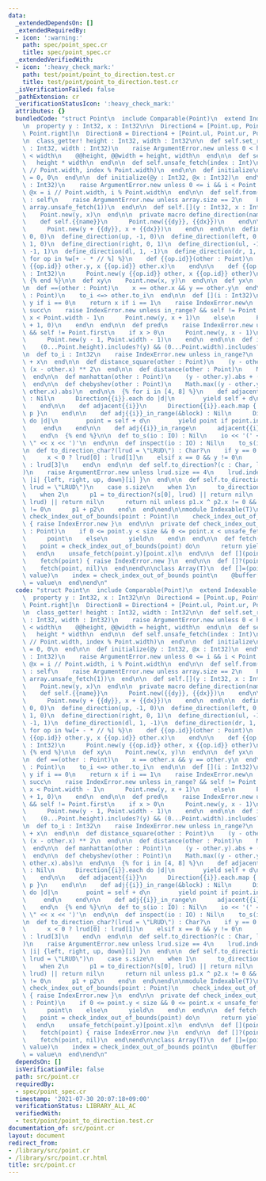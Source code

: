 ```yaml
---
data:
  _extendedDependsOn: []
  _extendedRequiredBy:
  - icon: ':warning:'
    path: spec/point_spec.cr
    title: spec/point_spec.cr
  _extendedVerifiedWith:
  - icon: ':heavy_check_mark:'
    path: test/point/point_to_direction.test.cr
    title: test/point/point_to_direction.test.cr
  _isVerificationFailed: false
  _pathExtension: cr
  _verificationStatusIcon: ':heavy_check_mark:'
  attributes: {}
  bundledCode: "struct Point\n  include Comparable(Point)\n  extend Indexable(Point)\n\
    \n  property y : Int32, x : Int32\n\n  Direction4 = [Point.up, Point.left, Point.down,\
    \ Point.right]\n  Direction8 = Direction4 + [Point.ul, Point.ur, Point.dl, Point.dr]\n\
    \n  class_getter! height : Int32, width : Int32\n\n  def self.set_range(height\
    \ : Int32, width : Int32)\n    raise ArgumentError.new unless 0 < height && 0\
    \ < width\n    @@height, @@width = height, width\n  end\n\n  def self.size\n \
    \   height * width\n  end\n\n  def self.unsafe_fetch(index : Int)\n    Point.new(index\
    \ // Point.width, index % Point.width)\n  end\n\n  def initialize\n    @y, @x\
    \ = 0, 0\n  end\n\n  def initialize(@y : Int32, @x : Int32)\n  end\n\n  def initialize(i\
    \ : Int32)\n    raise ArgumentError.new unless 0 <= i && i < Point.size\n    @y,\
    \ @x = i // Point.width, i % Point.width\n  end\n\n  def self.from(array : Array(Int32))\
    \ : self\n    raise ArgumentError.new unless array.size == 2\n    Point.new(array.unsafe_fetch(0),\
    \ array.unsafe_fetch(1))\n  end\n\n  def self.[](y : Int32, x : Int32) : self\n\
    \    Point.new(y, x)\n  end\n\n  private macro define_direction(name, dy, dx)\n\
    \    def self.{{name}}\n      Point.new({{dy}}, {{dx}})\n    end\n\n    def {{name}}\n\
    \      Point.new(y + {{dy}}, x + {{dx}})\n    end\n  end\n\n  define_direction(zero,\
    \ 0, 0)\n  define_direction(up, -1, 0)\n  define_direction(left, 0, -1)\n  define_direction(down,\
    \ 1, 0)\n  define_direction(right, 0, 1)\n  define_direction(ul, -1, -1)\n  define_direction(ur,\
    \ -1, 1)\n  define_direction(dl, 1, -1)\n  define_direction(dr, 1, 1)\n\n  {%\
    \ for op in %w[+ - * // %] %}\n    def {{op.id}}(other : Point)\n      Point.new(y\
    \ {{op.id}} other.y, x {{op.id}} other.x)\n    end\n\n    def {{op.id}}(other\
    \ : Int32)\n      Point.new(y {{op.id}} other, x {{op.id}} other)\n    end\n \
    \ {% end %}\n\n  def xy\n    Point.new(x, y)\n  end\n\n  def yx\n    self\n  end\n\
    \n  def ==(other : Point)\n    x == other.x && y == other.y\n  end\n\n  def <=>(other\
    \ : Point)\n    to_i <=> other.to_i\n  end\n\n  def [](i : Int32)\n    return\
    \ y if i == 0\n    return x if i == 1\n    raise IndexError.new\n  end\n\n  def\
    \ succ\n    raise IndexError.new unless in_range? && self != Point.last\n    if\
    \ x < Point.width - 1\n      Point.new(y, x + 1)\n    else\n      Point.new(y\
    \ + 1, 0)\n    end\n  end\n\n  def pred\n    raise IndexError.new unless in_range?\
    \ && self != Point.first\n    if x > 0\n      Point.new(y, x - 1)\n    else\n\
    \      Point.new(y - 1, Point.width - 1)\n    end\n  end\n\n  def in_range?\n\
    \    (0...Point.height).includes?(y) && (0...Point.width).includes?(x)\n  end\n\
    \n  def to_i : Int32\n    raise IndexError.new unless in_range?\n    y * Point.width\
    \ + x\n  end\n\n  def distance_square(other : Point)\n    (y - other.y) ** 2 +\
    \ (x - other.x) ** 2\n  end\n\n  def distance(other : Point)\n    Math.sqrt(distance_square(other))\n\
    \  end\n\n  def manhattan(other : Point)\n    (y - other.y).abs + (x - other.x).abs\n\
    \  end\n\n  def chebyshev(other : Point)\n    Math.max((y - other.y).abs, (x -\
    \ other.x).abs)\n  end\n\n  {% for i in [4, 8] %}\n    def adjacent{{i}}(&block)\
    \ : Nil\n      Direction{{i}}.each do |d|\n        yield self + d\n      end\n\
    \    end\n\n    def adjacent{{i}}\n      Direction{{i}}.each.map { |p| self +\
    \ p }\n    end\n\n    def adj{{i}}_in_range(&block) : Nil\n      Direction{{i}}.each\
    \ do |d|\n        point = self + d\n        yield point if point.in_range?\n \
    \     end\n    end\n\n    def adj{{i}}_in_range\n      adjacent{{i}}.select(&.in_range?)\n\
    \    end\n  {% end %}\n\n  def to_s(io : IO) : Nil\n    io << '(' << y << \",\
    \ \" << x << ')'\n  end\n\n  def inspect(io : IO) : Nil\n    to_s(io)\n  end\n\
    \n  def to_direction_char?(lrud = \"LRUD\") : Char?\n    if y == 0 && x != 0\n\
    \      x < 0 ? lrud[0] : lrud[1]\n    elsif x == 0 && y != 0\n      y < 0 ? lrud[2]\
    \ : lrud[3]\n    end\n  end\n\n  def self.to_direction?(c : Char, lrud = \"LRUD\"\
    )\n    raise ArgumentError.new unless lrud.size == 4\n    lrud.index(c).try {\
    \ |i| {left, right, up, down}[i] }\n  end\n\n  def self.to_direction?(s : String,\
    \ lrud = \"LRUD\")\n    case s.size\n    when 1\n      to_direction?(s[0], lrud)\n\
    \    when 2\n      p1 = to_direction?(s[0], lrud) || return nil\n      p2 = to_direction?(s[1],\
    \ lrud) || return nil\n      return nil unless p1.x ^ p2.x != 0 && p1.y ^ p2.y\
    \ != 0\n      p1 + p2\n    end\n  end\nend\n\nmodule Indexable(T)\n  private def\
    \ check_index_out_of_bounds(point : Point)\n    check_index_out_of_bounds(point)\
    \ { raise IndexError.new }\n  end\n\n  private def check_index_out_of_bounds(point\
    \ : Point)\n    if 0 <= point.y < size && 0 <= point.x < unsafe_fetch(point.y).size\n\
    \      point\n    else\n      yield\n    end\n  end\n\n  def fetch(point : Point)\n\
    \    point = check_index_out_of_bounds(point) do\n      return yield point\n \
    \   end\n    unsafe_fetch(point.y)[point.x]\n  end\n\n  def [](point : Point)\n\
    \    fetch(point) { raise IndexError.new }\n  end\n\n  def []?(point : Point)\n\
    \    fetch(point, nil)\n  end\nend\n\nclass Array(T)\n  def []=(point : Point,\
    \ value)\n    index = check_index_out_of_bounds point\n    @buffer[index.y][index.x]\
    \ = value\n  end\nend\n"
  code: "struct Point\n  include Comparable(Point)\n  extend Indexable(Point)\n\n\
    \  property y : Int32, x : Int32\n\n  Direction4 = [Point.up, Point.left, Point.down,\
    \ Point.right]\n  Direction8 = Direction4 + [Point.ul, Point.ur, Point.dl, Point.dr]\n\
    \n  class_getter! height : Int32, width : Int32\n\n  def self.set_range(height\
    \ : Int32, width : Int32)\n    raise ArgumentError.new unless 0 < height && 0\
    \ < width\n    @@height, @@width = height, width\n  end\n\n  def self.size\n \
    \   height * width\n  end\n\n  def self.unsafe_fetch(index : Int)\n    Point.new(index\
    \ // Point.width, index % Point.width)\n  end\n\n  def initialize\n    @y, @x\
    \ = 0, 0\n  end\n\n  def initialize(@y : Int32, @x : Int32)\n  end\n\n  def initialize(i\
    \ : Int32)\n    raise ArgumentError.new unless 0 <= i && i < Point.size\n    @y,\
    \ @x = i // Point.width, i % Point.width\n  end\n\n  def self.from(array : Array(Int32))\
    \ : self\n    raise ArgumentError.new unless array.size == 2\n    Point.new(array.unsafe_fetch(0),\
    \ array.unsafe_fetch(1))\n  end\n\n  def self.[](y : Int32, x : Int32) : self\n\
    \    Point.new(y, x)\n  end\n\n  private macro define_direction(name, dy, dx)\n\
    \    def self.{{name}}\n      Point.new({{dy}}, {{dx}})\n    end\n\n    def {{name}}\n\
    \      Point.new(y + {{dy}}, x + {{dx}})\n    end\n  end\n\n  define_direction(zero,\
    \ 0, 0)\n  define_direction(up, -1, 0)\n  define_direction(left, 0, -1)\n  define_direction(down,\
    \ 1, 0)\n  define_direction(right, 0, 1)\n  define_direction(ul, -1, -1)\n  define_direction(ur,\
    \ -1, 1)\n  define_direction(dl, 1, -1)\n  define_direction(dr, 1, 1)\n\n  {%\
    \ for op in %w[+ - * // %] %}\n    def {{op.id}}(other : Point)\n      Point.new(y\
    \ {{op.id}} other.y, x {{op.id}} other.x)\n    end\n\n    def {{op.id}}(other\
    \ : Int32)\n      Point.new(y {{op.id}} other, x {{op.id}} other)\n    end\n \
    \ {% end %}\n\n  def xy\n    Point.new(x, y)\n  end\n\n  def yx\n    self\n  end\n\
    \n  def ==(other : Point)\n    x == other.x && y == other.y\n  end\n\n  def <=>(other\
    \ : Point)\n    to_i <=> other.to_i\n  end\n\n  def [](i : Int32)\n    return\
    \ y if i == 0\n    return x if i == 1\n    raise IndexError.new\n  end\n\n  def\
    \ succ\n    raise IndexError.new unless in_range? && self != Point.last\n    if\
    \ x < Point.width - 1\n      Point.new(y, x + 1)\n    else\n      Point.new(y\
    \ + 1, 0)\n    end\n  end\n\n  def pred\n    raise IndexError.new unless in_range?\
    \ && self != Point.first\n    if x > 0\n      Point.new(y, x - 1)\n    else\n\
    \      Point.new(y - 1, Point.width - 1)\n    end\n  end\n\n  def in_range?\n\
    \    (0...Point.height).includes?(y) && (0...Point.width).includes?(x)\n  end\n\
    \n  def to_i : Int32\n    raise IndexError.new unless in_range?\n    y * Point.width\
    \ + x\n  end\n\n  def distance_square(other : Point)\n    (y - other.y) ** 2 +\
    \ (x - other.x) ** 2\n  end\n\n  def distance(other : Point)\n    Math.sqrt(distance_square(other))\n\
    \  end\n\n  def manhattan(other : Point)\n    (y - other.y).abs + (x - other.x).abs\n\
    \  end\n\n  def chebyshev(other : Point)\n    Math.max((y - other.y).abs, (x -\
    \ other.x).abs)\n  end\n\n  {% for i in [4, 8] %}\n    def adjacent{{i}}(&block)\
    \ : Nil\n      Direction{{i}}.each do |d|\n        yield self + d\n      end\n\
    \    end\n\n    def adjacent{{i}}\n      Direction{{i}}.each.map { |p| self +\
    \ p }\n    end\n\n    def adj{{i}}_in_range(&block) : Nil\n      Direction{{i}}.each\
    \ do |d|\n        point = self + d\n        yield point if point.in_range?\n \
    \     end\n    end\n\n    def adj{{i}}_in_range\n      adjacent{{i}}.select(&.in_range?)\n\
    \    end\n  {% end %}\n\n  def to_s(io : IO) : Nil\n    io << '(' << y << \",\
    \ \" << x << ')'\n  end\n\n  def inspect(io : IO) : Nil\n    to_s(io)\n  end\n\
    \n  def to_direction_char?(lrud = \"LRUD\") : Char?\n    if y == 0 && x != 0\n\
    \      x < 0 ? lrud[0] : lrud[1]\n    elsif x == 0 && y != 0\n      y < 0 ? lrud[2]\
    \ : lrud[3]\n    end\n  end\n\n  def self.to_direction?(c : Char, lrud = \"LRUD\"\
    )\n    raise ArgumentError.new unless lrud.size == 4\n    lrud.index(c).try {\
    \ |i| {left, right, up, down}[i] }\n  end\n\n  def self.to_direction?(s : String,\
    \ lrud = \"LRUD\")\n    case s.size\n    when 1\n      to_direction?(s[0], lrud)\n\
    \    when 2\n      p1 = to_direction?(s[0], lrud) || return nil\n      p2 = to_direction?(s[1],\
    \ lrud) || return nil\n      return nil unless p1.x ^ p2.x != 0 && p1.y ^ p2.y\
    \ != 0\n      p1 + p2\n    end\n  end\nend\n\nmodule Indexable(T)\n  private def\
    \ check_index_out_of_bounds(point : Point)\n    check_index_out_of_bounds(point)\
    \ { raise IndexError.new }\n  end\n\n  private def check_index_out_of_bounds(point\
    \ : Point)\n    if 0 <= point.y < size && 0 <= point.x < unsafe_fetch(point.y).size\n\
    \      point\n    else\n      yield\n    end\n  end\n\n  def fetch(point : Point)\n\
    \    point = check_index_out_of_bounds(point) do\n      return yield point\n \
    \   end\n    unsafe_fetch(point.y)[point.x]\n  end\n\n  def [](point : Point)\n\
    \    fetch(point) { raise IndexError.new }\n  end\n\n  def []?(point : Point)\n\
    \    fetch(point, nil)\n  end\nend\n\nclass Array(T)\n  def []=(point : Point,\
    \ value)\n    index = check_index_out_of_bounds point\n    @buffer[index.y][index.x]\
    \ = value\n  end\nend\n"
  dependsOn: []
  isVerificationFile: false
  path: src/point.cr
  requiredBy:
  - spec/point_spec.cr
  timestamp: '2021-07-30 20:07:18+09:00'
  verificationStatus: LIBRARY_ALL_AC
  verifiedWith:
  - test/point/point_to_direction.test.cr
documentation_of: src/point.cr
layout: document
redirect_from:
- /library/src/point.cr
- /library/src/point.cr.html
title: src/point.cr
---
```

